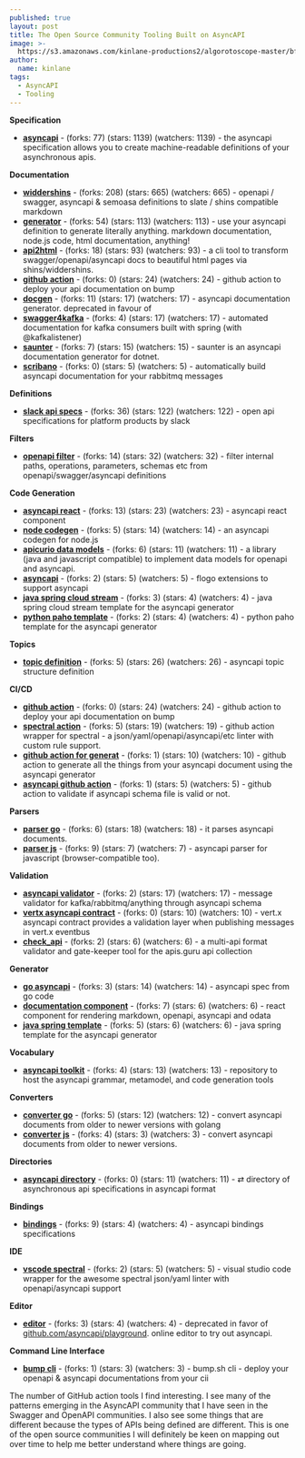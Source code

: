 ```yaml
---
published: true
layout: post
title: The Open Source Community Tooling Built on AsyncAPI
image: >-
  https://s3.amazonaws.com/kinlane-productions2/algorotoscope-master/bf-skinner-shipping-container-yard-police-boat.jpg
author:
  name: kinlane
tags:
  - AsyncAPI
  - Tooling
---
```

**Specification**

*   [**asyncapi**](https://github.com/asyncapi/asyncapi) - (forks: 77) (stars: 1139) (watchers: 1139) - the asyncapi specification allows you to create machine-readable definitions of your asynchronous apis.

**Documentation**

*   [**widdershins**](https://github.com/Mermade/widdershins) - (forks: 208) (stars: 665) (watchers: 665) - openapi / swagger, asyncapi & semoasa definitions to slate / shins compatible markdown
*   [**generator**](https://github.com/asyncapi/generator) - (forks: 54) (stars: 113) (watchers: 113) - use your asyncapi definition to generate literally anything. markdown documentation, node.js code, html documentation, anything!
*   [**api2html**](https://github.com/tobilg/api2html) - (forks: 18) (stars: 93) (watchers: 93) - a cli tool to transform swagger/openapi/asyncapi docs to beautiful html pages via shins/widdershins.
*   [**github action**](https://github.com/bump-sh/github-action) - (forks: 0) (stars: 24) (watchers: 24) - github action to deploy your api documentation on bump
*   [**docgen**](https://github.com/asyncapi-archived-repos/docgen) - (forks: 11) (stars: 17) (watchers: 17) - asyncapi documentation generator. deprecated in favour of
*   [**swagger4kafka**](https://github.com/stavshamir/swagger4kafka) - (forks: 4) (stars: 17) (watchers: 17) - automated documentation for kafka consumers built with spring (with @kafkalistener)
*   [**saunter**](https://github.com/tehmantra/saunter) - (forks: 7) (stars: 15) (watchers: 15) - saunter is an asyncapi documentation generator for dotnet.
*   [**scribano**](https://github.com/uesteibar/scribano) - (forks: 0) (stars: 5) (watchers: 5) - automatically build asyncapi documentation for your rabbitmq messages

**Definitions**

*   [**slack api specs**](https://github.com/slackapi/slack-api-specs) - (forks: 36) (stars: 122) (watchers: 122) - open api specifications for platform products by slack

**Filters**

*   [**openapi filter**](https://github.com/Mermade/openapi-filter) - (forks: 14) (stars: 32) (watchers: 32) - filter internal paths, operations, parameters, schemas etc from openapi/swagger/asyncapi definitions

**Code Generation**

*   [**asyncapi react**](https://github.com/asyncapi/asyncapi-react) - (forks: 13) (stars: 23) (watchers: 23) - asyncapi react component
*   [**node codegen**](https://github.com/asyncapi-archived-repos/node-codegen) - (forks: 5) (stars: 14) (watchers: 14) - an asyncapi codegen for node.js
*   [**apicurio data models**](https://github.com/Apicurio/apicurio-data-models) - (forks: 6) (stars: 11) (watchers: 11) - a library (java and javascript compatible) to implement data models for openapi and asyncapi.
*   [**asyncapi**](https://github.com/project-flogo/asyncapi) - (forks: 2) (stars: 5) (watchers: 5) - flogo extensions to support asyncapi
*   [**java spring cloud stream**](https://github.com/asyncapi/java-spring-cloud-stream-template) \- (forks: 3) (stars: 4) (watchers: 4) - java spring cloud stream template for the asyncapi generator
*   [**python paho template**](https://github.com/asyncapi/python-paho-template) - (forks: 2) (stars: 4) (watchers: 4) - python paho template for the asyncapi generator

**Topics**

*   [**topic definition**](https://github.com/fmvilas/topic-definition) - (forks: 5) (stars: 26) (watchers: 26) - asyncapi topic structure definition

**CI/CD**

*   [**github action**](https://github.com/bump-sh/github-action) - (forks: 0) (stars: 24) (watchers: 24) - github action to deploy your api documentation on bump
*   [**spectral action**](https://github.com/stoplightio/spectral-action) - (forks: 5) (stars: 19) (watchers: 19) - github action wrapper for spectral - a json/yaml/openapi/asyncapi/etc linter with custom rule support.
*   [**github action for generat**](https://github.com/asyncapi/github-action-for-generator) - (forks: 1) (stars: 10) (watchers: 10) - github action to generate all the things from your asyncapi document using the asyncapi generator
*   [**asyncapi github action**](https://github.com/WaleedAshraf/asyncapi-github-action) - (forks: 1) (stars: 5) (watchers: 5) - github action to validate if asyncapi schema file is valid or not.

**Parsers**

*   [**parser go**](https://github.com/asyncapi/parser-go) - (forks: 6) (stars: 18) (watchers: 18) - it parses asyncapi documents.
*   [**parser js**](https://github.com/asyncapi/parser-js) - (forks: 9) (stars: 7) (watchers: 7) - asyncapi parser for javascript (browser-compatible too).

**Validation**

*   [**asyncapi validator**](https://github.com/WaleedAshraf/asyncapi-validator) - (forks: 2) (stars: 17) (watchers: 17) - message validator for kafka/rabbitmq/anything through asyncapi schema
*   [**vertx asyncapi contract**](https://github.com/hvalls/vertx-asyncapi-contract) - (forks: 0) (stars: 10) (watchers: 10) - vert.x asyncapi contract provides a validation layer when publishing messages in vert.x eventbus
*   [**check\_api**](https://github.com/Mermade/check_api) - (forks: 2) (stars: 6) (watchers: 6) - a multi-api format validator and gate-keeper tool for the apis.guru api collection

**Generator**

*   [**go asyncapi**](https://github.com/swaggest/go-asyncapi) - (forks: 3) (stars: 14) (watchers: 14) - asyncapi spec from go code
*   [**documentation component**](https://github.com/kyma-incubator/documentation-component) - (forks: 7) (stars: 6) (watchers: 6) - react component for rendering markdown, openapi, asyncapi and odata
*   [**java spring template**](https://github.com/asyncapi/java-spring-template) - (forks: 5) (stars: 6) (watchers: 6) - java spring template for the asyncapi generator

**Vocabulary**

*   [**asyncapi toolkit**](https://github.com/SOM-Research/asyncapi-toolkit) - (forks: 4) (stars: 13) (watchers: 13) - repository to host the asyncapi grammar, metamodel, and code generation tools

**Converters**

*   [**converter go**](https://github.com/asyncapi/converter-go) - (forks: 5) (stars: 12) (watchers: 12) - convert asyncapi documents from older to newer versions with golang
*   [**converter js**](https://github.com/asyncapi/converter-js) - (forks: 4) (stars: 3) (watchers: 3) - convert asyncapi documents from older to newer versions.

**Directories**

*   [**asyncapi directory**](https://github.com/APIs-guru/asyncapi-directory) - (forks: 0) (stars: 11) (watchers: 11) - ⇄ directory of asynchronous api specifications in asyncapi format

**Bindings**

*   [**bindings**](https://github.com/asyncapi/bindings) - (forks: 9) (stars: 4) (watchers: 4) - asyncapi bindings specifications

**IDE**

*   [**vscode spectral**](https://github.com/stoplightio/vscode-spectral) - (forks: 2) (stars: 5) (watchers: 5) - visual studio code wrapper for the awesome spectral json/yaml linter with openapi/asyncapi support

**Editor**

*   [**editor**](https://github.com/asyncapi-archived-repos/editor) - (forks: 3) (stars: 4) (watchers: 4) - deprecated in favor of [github.com/asyncapi/playground](http://github.com/asyncapi/playground). online editor to try out asyncapi.

**Command Line Interface**

*   [**bump cli**](https://github.com/bump-sh/bump-cli) - (forks: 1) (stars: 3) (watchers: 3) - bump.sh cli - deploy your openapi & asyncapi documentations from your cii 

The number of GitHub action tools I find interesting. I see many of the patterns emerging in the AsyncAPI community that I have seen in the Swagger and OpenAPI communities. I also see some things that are different because the types of APIs being defined are different. This is one of the open source communities I will definitely be keen on mapping out over time to help me better understand where things are going.